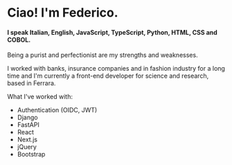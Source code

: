 # Ciao! I'm Federico.

#### I speak Italian, English, JavaScript, TypeScript, Python, HTML, CSS and COBOL.

Being a purist and perfectionist are my strengths and weaknesses.

I worked with banks, insurance companies and in fashion industry for a long time and I'm currently a front-end developer for science and research, based in Ferrara.

What I've worked with:

- Authentication (OIDC, JWT)
- Django
- FastAPI
- React
- Next.js
- jQuery
- Bootstrap
